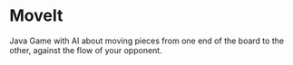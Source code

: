 # MoveIt
Java Game with AI about moving pieces from one end of the board to the other, against the flow of your opponent.
